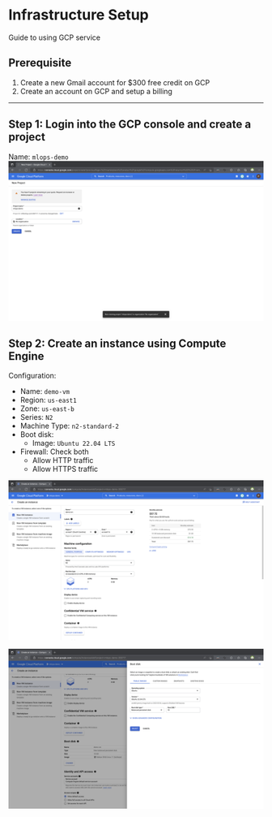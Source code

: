 # Infrastructure Setup

Guide to using GCP service

## Prerequisite
1. Create a new Gmail account for $300 free credit on GCP
2. Create an account on GCP and setup a billing
---
## Step 1: Login into the GCP console and create a project

Name: `mlops-demo`
![Project Creation](/images/01.png)


## Step 2: Create an instance using Compute Engine

Configuration:
* Name: `demo-vm`
* Region: `us-east1`
* Zone: `us-east-b`
* Series: `N2`
* Machine Type: `n2-standard-2`
* Boot disk: 
    * Image: `Ubuntu 22.04 LTS`
* Firewall: Check both
    * Allow HTTP traffic
    * Allow HTTPS traffic

![Project Creation](/images/02.png)

![Project Creation](/images/03.png)
